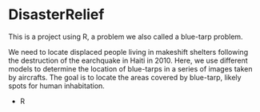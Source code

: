 # DisasterRelief
This is a project using R, a problem we also called a blue-tarp problem.

We need to locate displaced people living in makeshift shelters following the destruction of the earchquake in Haiti in 2010.
Here, we use different models to determine the location of blue-tarps in a series of images taken by aircrafts. 
The goal is to locate the areas covered by blue-tarp, likely spots for human inhabitation.

* R

